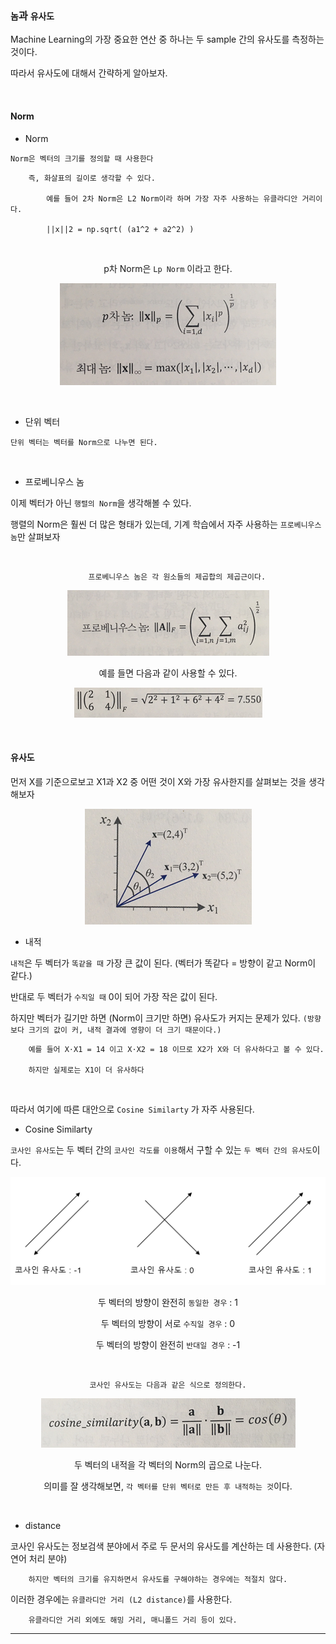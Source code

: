 ### `놈`과 `유사도`

Machine Learning의 가장 중요한 연산 중 하나는 두 sample 간의 유사도를 측정하는 것이다.

따라서 유사도에 대해서 간략하게 알아보자.

<br>

#### Norm 

- Norm

`Norm은 벡터의 크기를 정의할 때 사용한다` 

        즉, 화살표의 길이로 생각할 수 있다.

            예를 들어 2차 Norm은 L2 Norm이라 하며 가장 자주 사용하는 유클라디안 거리이다.
    
            ||x||2 = np.sqrt( (a1^2 + a2^2) )
<br>

<div align="center">

p차 Norm은 `Lp Norm` 이라고 한다.

![img.png](img.png)

</div>

<br>

- 단위 벡터 

`단위 벡터는 벡터를 Norm으로 나누면 된다.`

<br>

- 프로베니우스 놈

이제 벡터가 아닌 `행렬의 Norm`을 생각해볼 수 있다.

행렬의 Norm은 훨씬 더 많은 형태가 있는데, 기계 학습에서 자주 사용하는 `프로베니우스 놈`만 살펴보자

<br>

<div align="center">

        프로베니우스 놈은 각 원소들의 제곱합의 제곱근이다.

![img_1.png](img_1.png)

예를 들면 다음과 같이 사용할 수 있다. 

![img_2.png](img_2.png)

</div>

<br>


#### 유사도 

먼저 X를 기준으로보고 X1과 X2 중 어떤 것이 X와 가장 유사한지를 살펴보는 것을 생각해보자

<div align="center">

![img_3.png](img_3.png)

</div>

- 내적

`내적`은 두 벡터가 `똑같을 때` 가장 큰 값이 된다. (벡터가 똑같다 = 방향이 같고 Norm이 같다.)

반대로 두 벡터가 `수직일 때` 0이 되어 가장 작은 값이 된다. 

하지만 벡터가 길기만 하면 (Norm이 크기만 하면) 유사도가 커지는 문제가 있다. `(방향보다 크기의 값이 커, 내적 결과에 영향이 더 크기 때문이다.)` 

        예를 들어 X⋅X1 = 14 이고 X⋅X2 = 18 이므로 X2가 X와 더 유사하다고 볼 수 있다.

        하지만 실제로는 X1이 더 유사하다

<br>

따라서 여기에 따른 대안으로 `Cosine Similarty` 가 자주 사용된다.

- Cosine Similarty


`코사인 유사도`는 두 벡터 간의 `코사인 각도를 이용`해서 구할 수 있는 `두 벡터 간의 유사도`이다.

<div align="center">

![img_5.png](img_5.png)

두 벡터의 방향이 완전히 `동일한 경우`  : 1

두 벡터의 방향이 서로 `수직일 경우`    : 0

두 벡터의 방향이 완전히 `반대일 경우`  : -1

</div>

<br>

<div align="center">

`코사인 유사도는 다음과 같은 식으로 정의한다.`

![img_4.png](img_4.png)

두 벡터의 내적을 각 벡터의 Norm의 곱으로 나눈다.

의미를 잘 생각해보면, `각 벡터를 단위 벡터로 만든 후 내적하는 것`이다. 

</div>

<br>

- distance

코사인 유사도는 정보검색 분야에서 주로 두 문서의 유사도를 계산하는 데 사용한다. (자연어 처리 분야)

        하지만 벡터의 크기를 유지하면서 유사도를 구해야하는 경우에는 적절치 않다.

이러한 경우에는 `유클라디안 거리 (L2 distance)`를 사용한다. 

        유클라디안 거리 외에도 해밍 거리, 매니폴드 거리 등이 있다. 

---

<br>










